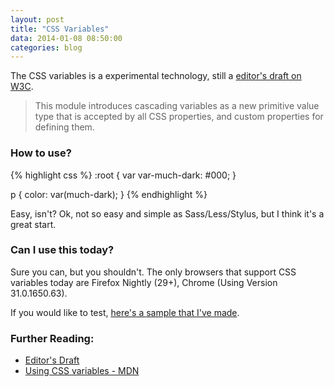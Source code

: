 ```yaml
---
layout: post
title: "CSS Variables"
data: 2014-01-08 08:50:00
categories: blog
---
```


The CSS variables is a experimental technology, still a <a href="http://dev.w3.org/csswg/css-variables/" target="_blank">editor's draft on W3C</a>.

> This module introduces cascading variables as a new primitive value type that is accepted by all CSS properties, and custom properties for defining them.

### How to use?

{% highlight css %}
:root {
  var var-much-dark: #000;
}

p {
  color: var(much-dark);
}
{% endhighlight %}

Easy, isn't? Ok, not so easy and simple as Sass/Less/Stylus, but I think it's a great start.

### Can I use this today?

Sure you can, but you shouldn't. The only browsers that support CSS variables today are Firefox Nightly (29+), Chrome (Using Version 31.0.1650.63).

If you would like to test, <a href="http://agtlucas.github.io/css-variables/" target="_blank">here's a sample that I've made</a>.

### Further Reading:

* <a href="http://dev.w3.org/csswg/css-variables/" target="_blank">Editor's Draft</a>
* <a href="https://developer.mozilla.org/en-US/docs/Web/CSS/Using_CSS_variables" target="_blank">Using CSS variables - MDN</a>